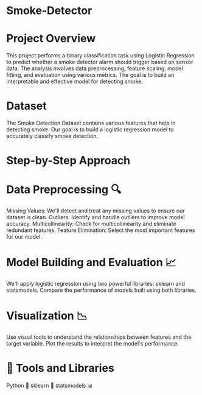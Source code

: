 # Smoke-Detector
# Project Overview
This project performs a binary classification task using Logistic Regression to predict whether a smoke detector alarm should trigger based on sensor data. The analysis involves data preprocessing, feature scaling, model fitting, and evaluation using various metrics. The goal is to build an interpretable and effective model for detecting smoke.
# Dataset 
The Smoke Detection Dataset contains various features that help in detecting smoke. Our goal is to build a logistic regression model to accurately classify smoke detection.
# Step-by-Step Approach
# Data Preprocessing 🔍
Missing Values: We'll detect and treat any missing values to ensure our dataset is clean.
Outliers: Identify and handle outliers to improve model accuracy.
Multicollinearity: Check for multicollinearity and eliminate redundant features.
Feature Elimination: Select the most important features for our model.
# Model Building and Evaluation 📈
We'll apply logistic regression using two powerful libraries: sklearn and statsmodels.
Compare the performance of models built using both libraries.
# Visualization 📉
Use visual tools to understand the relationships between features and the target variable.
Plot the results to interpret the model's performance.
# 🧰 Tools and Libraries
Python 🐍
sklearn 🤖
statsmodels 📊
